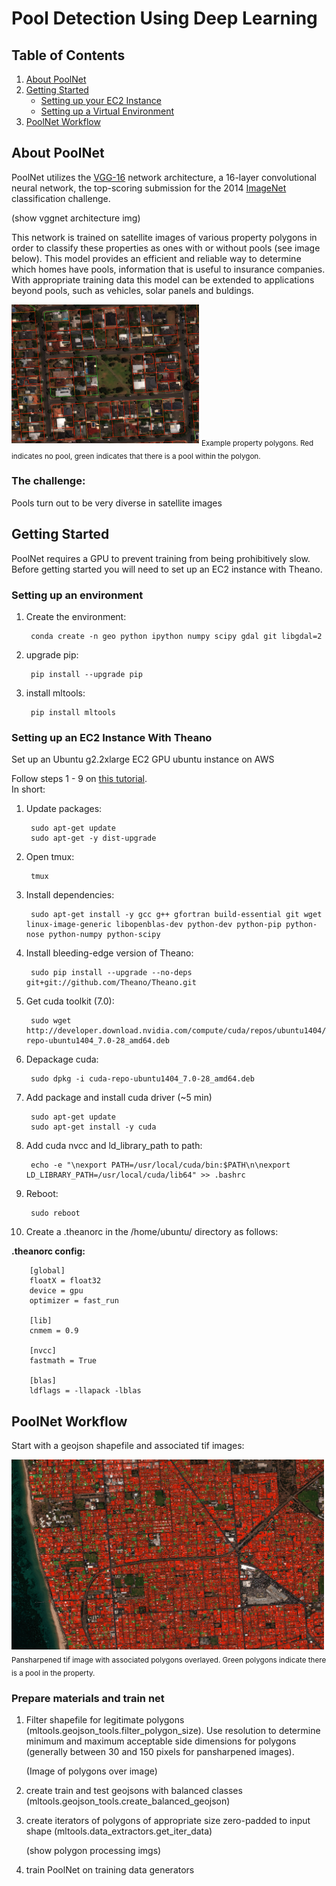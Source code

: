 # Pool Detection Using Deep Learning

## Table of Contents

1. [About PoolNet](#about-poolnet)
2. [Getting Started](#getting-started)
    * [Setting up your EC2 Instance](#setting-up-anec2-instance-with-theano)
    * [Setting up a Virtual Environment](#setting-up-an-environment)
3. [PoolNet Workflow](#poolnet-workflow)

## About PoolNet

PoolNet utilizes the [VGG-16](https://arxiv.org/pdf/1409.1556.pdf) network architecture, a 16-layer convolutional neural network, the top-scoring submission for the 2014 [ImageNet](http://www.image-net.org/challenges/LSVRC/2014/) classification challenge.

(show vggnet architecture img)

This network is trained on satellite images of various property polygons in order to classify these properties as ones with or without pools (see image below). This model provides an efficient and reliable way to determine which homes have pools, information that is useful to insurance companies. With appropriate training data this model can be extended to applications beyond pools, such as vehicles, solar panels and buldings.

<img alt='Example property polygons. Red indicates no pool, green indicates that there is a pool within the polygon.' src='images/sample_polygons.png' width=300>  
<sub> Example property polygons. Red indicates no pool, green indicates that there is a pool within the polygon. </sub>

### The challenge:

Pools turn out to be very diverse in satellite images


## Getting Started  

PoolNet requires a GPU to prevent training from being prohibitively slow. Before getting started you will need to set up an EC2 instance with Theano.

### Setting up an environment

1. Create the environment:  

        conda create -n geo python ipython numpy scipy gdal git libgdal=2  

2. upgrade pip:  

        pip install --upgrade pip  

3. install mltools:  

        pip install mltools

### Setting up an EC2 Instance With Theano  

Set up an Ubuntu g2.2xlarge EC2 GPU ubuntu instance on AWS

Follow steps 1 - 9 on [this tutorial](http://markus.com/install-theano-on-aws/).  
In short:

1. Update packages:  

        sudo apt-get update  
        sudo apt-get -y dist-upgrade

2. Open tmux:  

        tmux  

3. Install dependencies:  

        sudo apt-get install -y gcc g++ gfortran build-essential git wget linux-image-generic libopenblas-dev python-dev python-pip python-nose python-numpy python-scipy

4. Install bleeding-edge version of Theano:  

        sudo pip install --upgrade --no-deps git+git://github.com/Theano/Theano.git  

5. Get cuda toolkit (7.0):  

        sudo wget http://developer.download.nvidia.com/compute/cuda/repos/ubuntu1404/x86_64/cuda-repo-ubuntu1404_7.0-28_amd64.deb  
6. Depackage cuda:  

        sudo dpkg -i cuda-repo-ubuntu1404_7.0-28_amd64.deb  

7. Add package and install cuda driver (~5 min)  

        sudo apt-get update  
        sudo apt-get install -y cuda  

8. Add cuda nvcc and ld_library_path to path:  

        echo -e "\nexport PATH=/usr/local/cuda/bin:$PATH\n\nexport LD_LIBRARY_PATH=/usr/local/cuda/lib64" >> .bashrc  

9. Reboot:  

        sudo reboot  

10. Create a .theanorc in the /home/ubuntu/ directory as follows:  

<b>.theanorc config: </b>  

        [global]  
        floatX = float32  
        device = gpu  
        optimizer = fast_run  

        [lib]  
        cnmem = 0.9

        [nvcc]  
        fastmath = True

        [blas]  
        ldflags = -llapack -lblas  


## PoolNet Workflow


Start with a geojson shapefile and associated tif images:  

<img alt='Raw shapefile polygons overlayed on tif' src='images/raw_polygons.png' width=500>   
<sub> Pansharpened tif image with associated polygons overlayed. Green polygons indicate there is a pool in the property. </sub>

### Prepare materials and train net

1. Filter shapefile for legitimate polygons (mltools.geojson_tools.filter_polygon_size). Use resolution to determine minimum and maximum acceptable side dimensions for polygons (generally between 30 and 150 pixels for pansharpened images).

    (Image of polygons over image)

2. create train and test geojsons with balanced classes (mltools.geojson_tools.create_balanced_geojson)

3. create iterators of polygons of appropriate size zero-padded to input shape (mltools.data_extractors.get_iter_data)

    (show polygon processing imgs)

4. train PoolNet on training data generators
